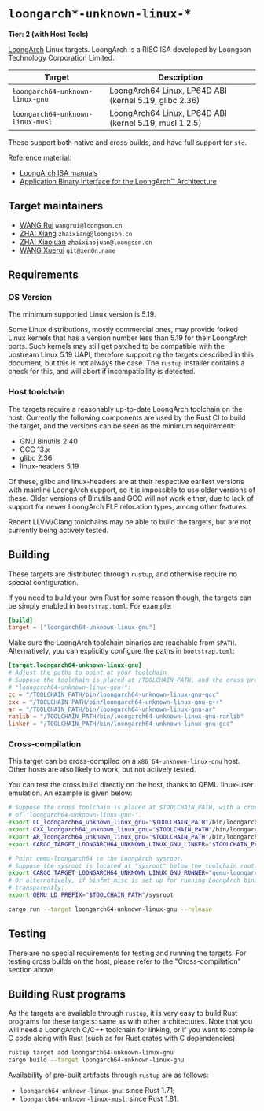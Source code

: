 # `loongarch*-unknown-linux-*`

**Tier: 2 (with Host Tools)**

[LoongArch][la-docs] Linux targets.
LoongArch is a RISC ISA developed by Loongson Technology Corporation Limited.

| Target | Description |
|--------|-------------|
| `loongarch64-unknown-linux-gnu` | LoongArch64 Linux, LP64D ABI (kernel 5.19, glibc 2.36) |
| `loongarch64-unknown-linux-musl` | LoongArch64 Linux, LP64D ABI (kernel 5.19, musl 1.2.5) |

These support both native and cross builds, and have full support for `std`.

Reference material:

* [LoongArch ISA manuals][la-docs]
* [Application Binary Interface for the LoongArch&trade; Architecture][la-abi-specs]

[la-abi-specs]: https://github.com/loongson/la-abi-specs
[la-docs]: https://loongson.github.io/LoongArch-Documentation/README-EN.html

## Target maintainers

- [WANG Rui](https://github.com/heiher) `wangrui@loongson.cn`
- [ZHAI Xiang](https://github.com/xiangzhai) `zhaixiang@loongson.cn`
- [ZHAI Xiaojuan](https://github.com/zhaixiaojuan) `zhaixiaojuan@loongson.cn`
- [WANG Xuerui](https://github.com/xen0n) `git@xen0n.name`

## Requirements

### OS Version

The minimum supported Linux version is 5.19.

Some Linux distributions, mostly commercial ones, may provide forked Linux
kernels that has a version number less than 5.19 for their LoongArch ports.
Such kernels may still get patched to be compatible with the upstream Linux
5.19 UAPI, therefore supporting the targets described in this document, but
this is not always the case. The `rustup` installer contains a check for this,
and will abort if incompatibility is detected.

### Host toolchain

The targets require a reasonably up-to-date LoongArch toolchain on the host.
Currently the following components are used by the Rust CI to build the target,
and the versions can be seen as the minimum requirement:

* GNU Binutils 2.40
* GCC 13.x
* glibc 2.36
* linux-headers 5.19

Of these, glibc and linux-headers are at their respective earliest versions with
mainline LoongArch support, so it is impossible to use older versions of these.
Older versions of Binutils and GCC will not work either, due to lack of support
for newer LoongArch ELF relocation types, among other features.

Recent LLVM/Clang toolchains may be able to build the targets, but are not
currently being actively tested.

## Building

These targets are distributed through `rustup`, and otherwise require no
special configuration.

If you need to build your own Rust for some reason though, the targets can be
simply enabled in `bootstrap.toml`. For example:

```toml
[build]
target = ["loongarch64-unknown-linux-gnu"]
```

Make sure the LoongArch toolchain binaries are reachable from `$PATH`.
Alternatively, you can explicitly configure the paths in `bootstrap.toml`:

```toml
[target.loongarch64-unknown-linux-gnu]
# Adjust the paths to point at your toolchain
# Suppose the toolchain is placed at /TOOLCHAIN_PATH, and the cross prefix is
# "loongarch64-unknown-linux-gnu-":
cc = "/TOOLCHAIN_PATH/bin/loongarch64-unknown-linux-gnu-gcc"
cxx = "/TOOLCHAIN_PATH/bin/loongarch64-unknown-linux-gnu-g++"
ar = "/TOOLCHAIN_PATH/bin/loongarch64-unknown-linux-gnu-ar"
ranlib = "/TOOLCHAIN_PATH/bin/loongarch64-unknown-linux-gnu-ranlib"
linker = "/TOOLCHAIN_PATH/bin/loongarch64-unknown-linux-gnu-gcc"
```

### Cross-compilation

This target can be cross-compiled on a `x86_64-unknown-linux-gnu` host.
Other hosts are also likely to work, but not actively tested.

You can test the cross build directly on the host, thanks to QEMU linux-user emulation.
An example is given below:

```sh
# Suppose the cross toolchain is placed at $TOOLCHAIN_PATH, with a cross prefix
# of "loongarch64-unknown-linux-gnu-".
export CC_loongarch64_unknown_linux_gnu="$TOOLCHAIN_PATH"/bin/loongarch64-unknown-linux-gnu-gcc
export CXX_loongarch64_unknown_linux_gnu="$TOOLCHAIN_PATH"/bin/loongarch64-unknown-linux-gnu-g++
export AR_loongarch64_unknown_linux_gnu="$TOOLCHAIN_PATH"/bin/loongarch64-unknown-linux-gnu-gcc-ar
export CARGO_TARGET_LOONGARCH64_UNKNOWN_LINUX_GNU_LINKER="$TOOLCHAIN_PATH"/bin/loongarch64-unknown-linux-gnu-gcc

# Point qemu-loongarch64 to the LoongArch sysroot.
# Suppose the sysroot is located at "sysroot" below the toolchain root:
export CARGO_TARGET_LOONGARCH64_UNKNOWN_LINUX_GNU_RUNNER="qemu-loongarch64 -L $TOOLCHAIN_PATH/sysroot"
# Or alternatively, if binfmt_misc is set up for running LoongArch binaries
# transparently:
export QEMU_LD_PREFIX="$TOOLCHAIN_PATH"/sysroot

cargo run --target loongarch64-unknown-linux-gnu --release
```

## Testing

There are no special requirements for testing and running the targets.
For testing cross builds on the host, please refer to the "Cross-compilation"
section above.

## Building Rust programs

As the targets are available through `rustup`, it is very easy to build Rust
programs for these targets: same as with other architectures.
Note that you will need a LoongArch C/C++ toolchain for linking, or if you want
to compile C code along with Rust (such as for Rust crates with C dependencies).

```sh
rustup target add loongarch64-unknown-linux-gnu
cargo build --target loongarch64-unknown-linux-gnu
```

Availability of pre-built artifacts through `rustup` are as follows:

* `loongarch64-unknown-linux-gnu`: since Rust 1.71;
* `loongarch64-unknown-linux-musl`: since Rust 1.81.
